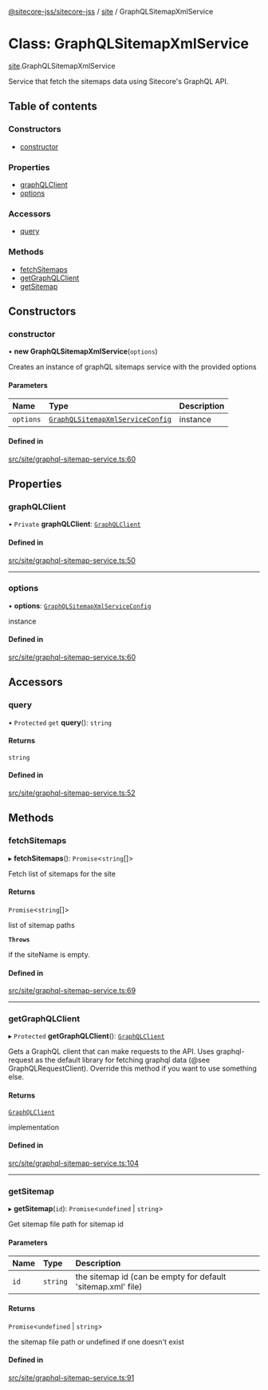 [@sitecore-jss/sitecore-jss](../README.md) / [site](../modules/site.md) / GraphQLSitemapXmlService

# Class: GraphQLSitemapXmlService

[site](../modules/site.md).GraphQLSitemapXmlService

Service that fetch the sitemaps data using Sitecore's GraphQL API.

## Table of contents

### Constructors

- [constructor](site.GraphQLSitemapXmlService.md#constructor)

### Properties

- [graphQLClient](site.GraphQLSitemapXmlService.md#graphqlclient)
- [options](site.GraphQLSitemapXmlService.md#options)

### Accessors

- [query](site.GraphQLSitemapXmlService.md#query)

### Methods

- [fetchSitemaps](site.GraphQLSitemapXmlService.md#fetchsitemaps)
- [getGraphQLClient](site.GraphQLSitemapXmlService.md#getgraphqlclient)
- [getSitemap](site.GraphQLSitemapXmlService.md#getsitemap)

## Constructors

### constructor

• **new GraphQLSitemapXmlService**(`options`)

Creates an instance of graphQL sitemaps service with the provided options

#### Parameters

| Name | Type | Description |
| :------ | :------ | :------ |
| `options` | [`GraphQLSitemapXmlServiceConfig`](../modules/site.md#graphqlsitemapxmlserviceconfig) | instance |

#### Defined in

[src/site/graphql-sitemap-service.ts:60](https://github.com/Sitecore/jss/blob/c4ccad38b/packages/sitecore-jss/src/site/graphql-sitemap-service.ts#L60)

## Properties

### graphQLClient

• `Private` **graphQLClient**: [`GraphQLClient`](../interfaces/index.GraphQLClient.md)

#### Defined in

[src/site/graphql-sitemap-service.ts:50](https://github.com/Sitecore/jss/blob/c4ccad38b/packages/sitecore-jss/src/site/graphql-sitemap-service.ts#L50)

___

### options

• **options**: [`GraphQLSitemapXmlServiceConfig`](../modules/site.md#graphqlsitemapxmlserviceconfig)

instance

#### Defined in

[src/site/graphql-sitemap-service.ts:60](https://github.com/Sitecore/jss/blob/c4ccad38b/packages/sitecore-jss/src/site/graphql-sitemap-service.ts#L60)

## Accessors

### query

• `Protected` `get` **query**(): `string`

#### Returns

`string`

#### Defined in

[src/site/graphql-sitemap-service.ts:52](https://github.com/Sitecore/jss/blob/c4ccad38b/packages/sitecore-jss/src/site/graphql-sitemap-service.ts#L52)

## Methods

### fetchSitemaps

▸ **fetchSitemaps**(): `Promise`\<`string`[]\>

Fetch list of sitemaps for the site

#### Returns

`Promise`\<`string`[]\>

list of sitemap paths

**`Throws`**

if the siteName is empty.

#### Defined in

[src/site/graphql-sitemap-service.ts:69](https://github.com/Sitecore/jss/blob/c4ccad38b/packages/sitecore-jss/src/site/graphql-sitemap-service.ts#L69)

___

### getGraphQLClient

▸ `Protected` **getGraphQLClient**(): [`GraphQLClient`](../interfaces/index.GraphQLClient.md)

Gets a GraphQL client that can make requests to the API. Uses graphql-request as the default
library for fetching graphql data (@see GraphQLRequestClient). Override this method if you
want to use something else.

#### Returns

[`GraphQLClient`](../interfaces/index.GraphQLClient.md)

implementation

#### Defined in

[src/site/graphql-sitemap-service.ts:104](https://github.com/Sitecore/jss/blob/c4ccad38b/packages/sitecore-jss/src/site/graphql-sitemap-service.ts#L104)

___

### getSitemap

▸ **getSitemap**(`id`): `Promise`\<`undefined` \| `string`\>

Get sitemap file path for sitemap id

#### Parameters

| Name | Type | Description |
| :------ | :------ | :------ |
| `id` | `string` | the sitemap id (can be empty for default 'sitemap.xml' file) |

#### Returns

`Promise`\<`undefined` \| `string`\>

the sitemap file path or undefined if one doesn't exist

#### Defined in

[src/site/graphql-sitemap-service.ts:91](https://github.com/Sitecore/jss/blob/c4ccad38b/packages/sitecore-jss/src/site/graphql-sitemap-service.ts#L91)
